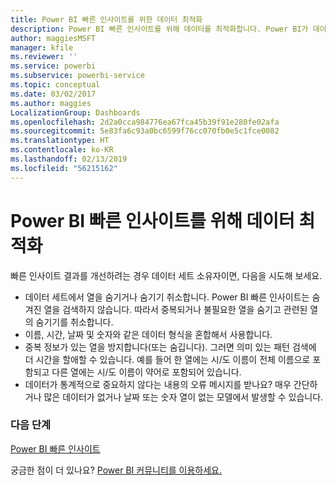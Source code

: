 ```yaml
---
title: Power BI 빠른 인사이트를 위한 데이터 최적화
description: Power BI 빠른 인사이트를 위해 데이터를 최적화합니다. Power BI가 데이터를 파악하지 못하는 경우 다음과 같은 작업을 수행할 수 있습니다.
author: maggiesMSFT
manager: kfile
ms.reviewer: ''
ms.service: powerbi
ms.subservice: powerbi-service
ms.topic: conceptual
ms.date: 03/02/2017
ms.author: maggies
LocalizationGroup: Dashboards
ms.openlocfilehash: 2d2a0cca984776ea67fca45b39f91e280fe02afa
ms.sourcegitcommit: 5e83fa6c93a0bc6599f76cc070fb0e5c1fce0082
ms.translationtype: HT
ms.contentlocale: ko-KR
ms.lasthandoff: 02/13/2019
ms.locfileid: "56215162"
---
```

# <a name="optimize-your-data-for-power-bi-quick-insights"></a>Power BI 빠른 인사이트를 위해 데이터 최적화
빠른 인사이트 결과를 개선하려는 경우  데이터 세트 소유자이면, 다음을 시도해 보세요.

* 데이터 세트에서 열을 숨기거나 숨기기 취소합니다. Power BI 빠른 인사이트는 숨겨진 열을 검색하지 않습니다.  따라서 중복되거나 불필요한 열을 숨기고 관련된 열의 숨기기를 취소합니다.
* 이름, 시간, 날짜 및 숫자와 같은 데이터 형식을 혼합해서 사용합니다.
* 중복 정보가 있는 열을 방지합니다(또는 숨깁니다).  그러면 의미 있는 패턴 검색에 더 시간을 할애할 수 있습니다.  예를 들어 한 열에는 시/도 이름이 전체 이름으로 포함되고 다른 열에는 시/도 이름이 약어로 포함되어 있습니다.
* 데이터가 통계적으로 중요하지 않다는 내용의 오류 메시지를 받나요?  매우 간단하거나 많은 데이터가 없거나 날짜 또는 숫자 열이 없는 모델에서 발생할 수 있습니다.

### <a name="next-steps"></a>다음 단계
[Power BI 빠른 인사이트](consumer/end-user-insights.md)

궁금한 점이 더 있나요? [Power BI 커뮤니티를 이용하세요.](http://community.powerbi.com/)

